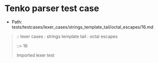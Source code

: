 # Tenko parser test case

- Path: tests/testcases/lexer_cases/strings_template_tail/octal_escapes/16.md

> :: lexer cases : strings template tail : octal escapes
>
> ::> 16
>
> Imported lexer test
>
> <template tail> octal escape unclosed string

## FAIL

## Input

`````js
`${"-->"}\0
`````

## Output

_Note: the whole output block is auto-generated. Manual changes will be overwritten!_

Below follow outputs in four parsing modes: sloppy mode, strict mode script goal, module goal, web compat mode (always sloppy).

Note that the output parts are auto-generated by the test runner to reflect actual result.

### Sloppy mode

Parsed with script goal and as if the code did not start with strict mode header.

`````
throws: Lexer error!
    Unclosed template literal

`${"-->"}\0
        ^^^------- error
`````

### Strict mode

Parsed with script goal but as if it was starting with `"use strict"` at the top.

_Output same as sloppy mode._

### Module goal

Parsed with the module goal.

_Output same as sloppy mode._

### Web compat mode

Parsed in sloppy script mode but with the web compat flag enabled.

_Output same as sloppy mode._
